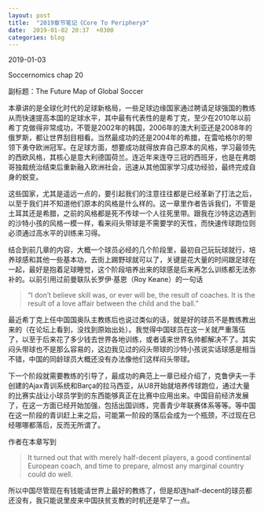 ```yaml
---
layout: post
title:  "2019章节笔记《Core To Periphery》"
date:  2019-01-02 20:37  +0300
categories: blog
---
```


2019-01-03

Soccernomics chap 20

副标题：The Future Map of Global Soccer

本章讲的是全球化时代的足球新格局，一些足球边缘国家通过聘请足球强国的教练从而快速提高本国的足球水平，其中最有代表性的是希丁克，至少在2010年以前希丁克做得非常成功，不管是2002年的韩国，2006年的澳大利亚还是2008年的俄罗斯，都让世界刮目相看。当然最成功的还是2004年的希腊，在雷哈格尔的带领下勇夺欧洲冠军。在足球方面，想要成功就得放弃自己原本的风格，学习最领先的西欧风格，其核心是意大利德国荷兰。连近年来连夺三冠的西班牙，也是在弗朗哥独裁统治结束后重新融入欧洲社会，迅速从其他国家学习成功经验，最终完成自身的蜕变。

这些国家，尤其是遥远一点的，要引起我们的注意往往都是已经革新了打法之后，以至于我们并不知道他们原本的风格是什么样的。这一章里作者告诉我们，不管是土耳其还是希腊，之前的风格都是死不传球一个人往死里带。跟我在沙特这边遇到的沙特小孩的风格一模一样，看来闷头带球是不需要学的天性，而快速传球跑位则必须通过高水平的训练来习得。

结合到前几章的内容，大概一个球员必经的几个阶段里，最初自己玩玩球就行，培养球感和其他一些基本功，去街上踢野球就可以了，关键是花大量的时间跟足球在一起，最好是抱着足球睡觉，这个阶段培养出来的球感是后来再怎么训练都无法弥补的。以前引用过前曼联队长罗伊·基恩（Roy Keane）的一句话

> “I don’t believe skill was, or ever will be, the result of coaches. It is the result of a love affair between the child and the ball.”

最近希丁克上任中国国奥队主教练后也说过类似的话，就是好的球员不是教练教出来的（在论坛上看到，没找到原始出处）。我觉得中国球员在这一关就严重落伍了，以至于后来花了多少钱去世界各地训练，或者请来世界名帅都解决不了。其实闷头带球也不是那么容易的，这边我见过的闷头带球的沙特小孩说实话球感是相当不错，中国的同龄球员大概还没有办法像他们这样闷头带球。

下一个阶段就需要教练的引导了，最成功的典范上一章已经介绍了，克鲁伊夫一手创建的Ajax青训系统和Barça的拉马西亚，从U8开始就培养传球跑位，通过大量的比赛实战让小球员学到的东西能够真正在比赛中应用出来。中国目前经济发展了，在这一方面已经开始加强，包括出国训练，完善青少年联赛体系等等。等中国在这一阶段的青训赶上来之后，可能第一阶段的落后会成为一个瓶颈，不过现在已经哪哪都落后，反而无所谓了。

作者在本章写到

> It turned out that with merely half-decent players, a good continental European coach, and time to prepare, almost any marginal country could do well.

所以中国尽管现在有钱能请世界上最好的教练了，但是却连half-decent的球员都还没有，我只能说里皮来中国扶贫支教的时机还是早了一点。

<!--end-->
